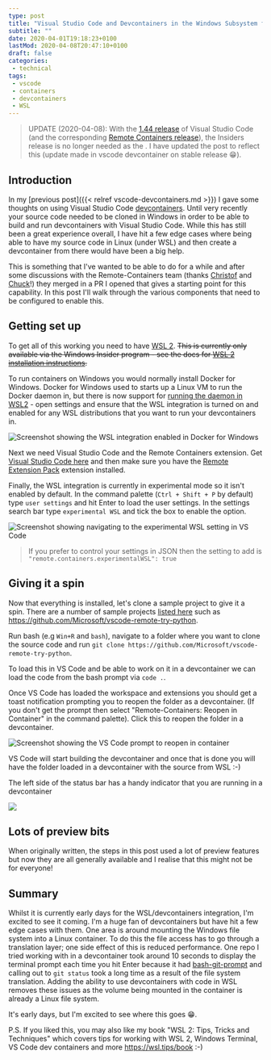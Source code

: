 ```yaml
---
type: post
title: "Visual Studio Code and Devcontainers in the Windows Subsystem for Linux (WSL)"
subtitle: ""
date: 2020-04-01T19:18:23+0100
lastMod: 2020-04-08T20:47:10+0100
draft: false
categories:
 - technical
tags:
 - vscode
 - containers
 - devcontainers
 - WSL
---
```


> UPDATE (2020-04-08): With the [1.44 release](https://code.visualstudio.com/updates/v1_44) of Visual Studio Code (and the corresponding [Remote Containers release](https://github.com/microsoft/vscode-docs/blob/master/remote-release-notes/v1_44.md)), the Insiders release is no longer needed as the . I have updated the post to reflect this (update made in vscode devcontainer on stable release 😁).

## Introduction

In my [previous post]({{< relref vscode-devcontainers.md >}}) I gave some thoughts on using Visual Studio Code [devcontainers](https://code.visualstudio.com/docs/remote/containers). Until very recently your source code needed to be cloned in Windows in order to be able to build and run devcontainers with Visual Studio Code. While this has still been a great experience overall, I have hit a few edge cases where being able to have my source code in Linux (under WSL) and then create a devcontainer from there would have been a big help.

This is something that I've wanted to be able to do for a while and after some discussions with the Remote-Containers team (thanks [Christof](https://twitter.com/christof_marti) and [Chuck](https://twitter.com/Chuxel)!) they merged in a PR I opened that gives a starting point for this capability. In this post I'll walk through the various components that need to be configured to enable this.

## Getting set up

To get all of this working you need to have [WSL 2](https://docs.microsoft.com/en-us/windows/wsl/wsl2-index). ~~This is currently only available via the Windows Insider program - see the docs for [WSL 2 installation instructions](https://docs.microsoft.com/en-us/windows/wsl/wsl2-install).~~

To run containers on Windows you would normally install Docker for Windows. Docker for Windows used to starts up a Linux VM to run the Docker daemon in, but there is now support for [running the daemon in WSL2](https://docs.docker.com/docker-for-windows/wsl/) - open settings and ensure that the WSL integration is turned on and enabled for any WSL distributions that you want to run your devcontainers in.

![Screenshot showing the WSL integration enabled in Docker for Windows](docker-for-windows-wsl-integration.png)

Next we need Visual Studio Code and the Remote Containers extension. Get [Visual Studio Code here](https://code.visualstudio.com/Download) and then make sure you have the [Remote Extension Pack](https://marketplace.visualstudio.com/items?itemName=ms-vscode-remote.vscode-remote-extensionpack) extension installed.

Finally, the WSL integration is currently in experimental mode so it isn't enabled by default. In the command palette (`Ctrl + Shift + P` by default) type `user settings` and hit Enter to load the user settings. In the settings search bar type `experimental WSL` and tick the box to enable the option.

![Screenshot showing navigating to the experimental WSL setting in VS Code](vscode-experimental-wsl.png)

> If you prefer to control your settings in JSON then the setting to add is `"remote.containers.experimentalWSL": true`

## Giving it a spin

Now that everything is installed, let's clone a sample project to give it a spin. There are a number of sample projects [listed here](https://code.visualstudio.com/docs/remote/containers#_quick-start-try-a-dev-container) such as <https://github.com/Microsoft/vscode-remote-try-python>.

Run bash (e.g `Win+R` and `bash`), navigate to a folder where you want to clone the source code and run `git clone https://github.com/Microsoft/vscode-remote-try-python`.

To load this in VS Code and be able to work on it in a devcontainer we can load the code from the bash prompt via `code .`.

Once VS Code has loaded the workspace and extensions you should get a toast notification prompting you to reopen the folder as a devcontainer. (If you don't get the prompt then select "Remote-Containers: Reopen in Container" in the command palette). Click this to reopen the folder in a devcontainer.

![Screenshot showing the VS Code prompt to reopen in container](vscode-reopen-in-container.png)

VS Code will start building the devcontainer and once that is done you will have the folder loaded in a devcontainer with the source from WSL :-)

The left side of the status bar has a handy indicator that you are running in a devcontainer

![](vscode-status-bar.png)


## Lots of preview bits

When originally written, the steps in this post used a lot of preview features but now they are all generally available and I realise that this might not be for everyone!

## Summary

Whilst it is currently early days for the WSL/devcontainers integration, I'm excited to see it coming. I'm a huge fan of devcontainers but have hit a few edge cases with them. One area is around mounting the Windows file system into a Linux container. To do this the file access has to go through a translation layer; one side effect of this is reduced performance. One repo I tried working with in a devcontainer took around 10 seconds to display the terminal prompt each time you hit Enter because it had [bash-git-prompt](https://github.com/magicmonty/bash-git-prompt) and calling out to `git status` took a long time as a result of the file system translation. Adding the ability to use devcontainers with code in WSL removes these issues as the volume being mounted in the container is already a Linux file system.

It's early days, but I'm excited to see where this goes 😁.


P.S. If you liked this, you may also like my book "WSL 2: Tips, Tricks and Techniques" which covers tips for working with WSL 2, Windows Terminal, VS Code dev containers and more <https://wsl.tips/book> :-)
